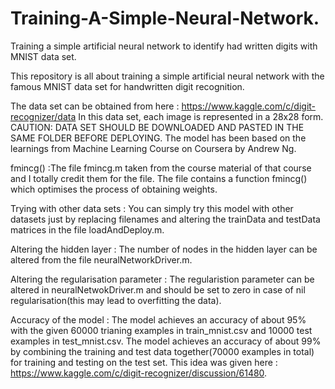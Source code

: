 # Training-A-Simple-Neural-Network.
Training a simple artificial neural network to identify had written digits with MNIST data set.

This repository is all about training a simple artificial neural network with the famous MNIST data set for handwritten digit recognition. 

The data set can be obtained from here : https://www.kaggle.com/c/digit-recognizer/data
In this data set, each image is represented in a 28x28 form.
CAUTION: DATA SET SHOULD BE DOWNLOADED AND PASTED IN THE SAME FOLDER BEFORE DEPLOYING.
The model has been based on the learnings from Machine Learning Course on Coursera by Andrew Ng. 

fmincg() :The file fmincg.m taken from the course material of that course and I totally credit them for the file. The file contains a function fmincg() which optimises the process of obtaining weights. 

Trying with other data sets :
You can simply try this model with other datasets just by replacing filenames and altering the trainData and testData matrices in the file loadAndDeploy.m. 

Altering the hidden layer : 
The number of nodes in the hidden layer can be altered from the file neuralNetworkDriver.m.

Altering the regularisation parameter :
The regularistion parameter can be altered in neuralNetwokDriver.m and should be set to zero in case of nil regularisation(this may lead to overfitting the data).

Accuracy of the model : 
The model achieves an accuracy of about 95% with the given 60000 trianing examples in train_mnist.csv and 10000 test examples in test_mnist.csv.
The model achieves an accuracy of about 99% by combining the training and test data together(70000 examples in total) for training and testing on the test set. This idea was given here : https://www.kaggle.com/c/digit-recognizer/discussion/61480.

